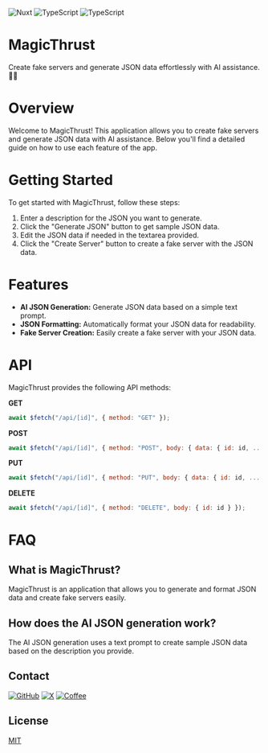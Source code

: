 ![Nuxt](https://img.shields.io/badge/Nuxt.js-00DC82.svg?style=for-the-badge&logo=nuxtdotjs&logoColor=white) ![TypeScript](https://img.shields.io/badge/typescript-%23007ACC.svg?style=for-the-badge&logo=typescript&logoColor=white)
 ![TypeScript](https://github.com/floki1250/MagicThrust/assets/37814393/cf9ac2a6-f99c-4d3d-b52c-aaa48209dcfd)

# MagicThrust
Create fake servers and generate JSON data effortlessly with AI assistance. 🚀✨

# Overview

Welcome to MagicThrust! This application allows you to create fake servers and generate JSON data with AI assistance. Below you'll find a detailed guide on how to use each feature of the app.

# Getting Started

To get started with MagicThrust, follow these steps:

1. Enter a description for the JSON you want to generate.
2. Click the "Generate JSON" button to get sample JSON data.
3. Edit the JSON data if needed in the textarea provided.
4. Click the "Create Server" button to create a fake server with the JSON data.

# Features

- **AI JSON Generation:** Generate JSON data based on a simple text prompt.
- **JSON Formatting:** Automatically format your JSON data for readability.
- **Fake Server Creation:** Easily create a fake server with your JSON data.

# API

MagicThrust provides the following API methods:

**GET**
```javascript
await $fetch("/api/[id]", { method: "GET" });
```
**POST**
```javascript
await $fetch("/api/[id]", { method: "POST", body: { data: { id: id, ... } } });
```
**PUT**
```javascript
await $fetch("/api/[id]", { method: "PUT", body: { data: { id: id, ... } } });
```
**DELETE**
```javascript
await $fetch("/api/[id]", { method: "DELETE", body: { id: id } });
```
# FAQ
## What is MagicThrust?
MagicThrust is an application that allows you to generate and format JSON data and create fake servers easily.

## How does the AI JSON generation work?
The AI JSON generation uses a text prompt to create sample JSON data based on the description you provide.



##  Contact
[![GitHub](https://img.shields.io/badge/GitHub-181717.svg?style=for-the-badge&logo=GitHub&logoColor=whitee)](https://github.com/floki1250) [![X](https://img.shields.io/badge/X-%23000000.svg?style=for-the-badge&logo=X&logoColor=white)](https://x.com/Adem1250_Dr)
[![Coffee](https://img.shields.io/badge/Buy%20Me%20A%20Coffee-FFDD00.svg?style=for-the-badge&logo=Buy-Me-A-Coffee&logoColor=black)](https://buymeacoffee.com/adamdardour)


## License

[MIT](https://choosealicense.com/licenses/mit/)

